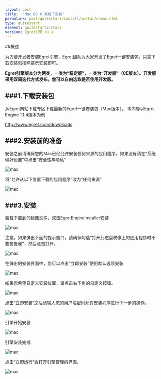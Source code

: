 ```yaml
---
layout: post
title:  "Mac OS X 系统下安装"
permalink: post/quitestart/install/instalformac.html
type: quitestart
element: quitestartinstall
version: Egret引擎 v1.x
---
```


##概述

为方便开发者安装Egret引擎，Egret团队为大家开发了Egret一键安装包，只需下载安装包按照提示安装即可。

**Egret引擎版本分为两类，一类为“稳定版”，一类为“开发版”（CE版本）。开发版采用双周迭代方式发布。您可以自由选取是否使用开发版。**

###1.下载安装包
---

从Egret网站下载专区下载最新的Egret一键安装包（Mac版本）。 本向导以Egret Engine 1.1.4版本为例

<a href="http://www.egret.com/downloads" target="_blank">http://www.egret.com/downloads</a>

###2.安装前的准备
---

安装之前请确保您的Mac已经允许安装任何来源的应用程序。如果没有请在“系统偏好设置”中点击“安全性与隐私”

![mac]({{site.baseurl}}/assets/img/maci1.png)

将“允许从以下位置下载的应用程序”改为“任何来源”

![mac]({{site.baseurl}}/assets/img/maci2.png)

###3.安装
---

装载下载到的镜像文件，双击EgretEngineInstaller安装

![mac]({{site.baseurl}}/assets/img/maci3.png)

注意，如果弹出下面的提示窗口，请确保勾选“打开此磁盘映像上的应用程序时不要警告我”，然后点击打开。

![mac]({{site.baseurl}}/assets/img/maci4.png)

在弹出的安装界面中，您可以点击“立即安装”使用默认选项安装

![mac]({{site.baseurl}}/assets/img/maci5.png)

如果您希望自定义安装位置，请点击右下角的自定义按钮。

![mac]({{site.baseurl}}/assets/img/maci6.png)

点击“立即安装”之后请输入您的用户名密码允许安装程序进行下一步的操作。

![mac]({{site.baseurl}}/assets/img/maci7.png)

引擎开始安装

![mac]({{site.baseurl}}/assets/img/maci8.png)

引擎安装完成

![mac]({{site.baseurl}}/assets/img/maci9.png)

点击“立即运行”会打开引擎管理的界面。

![mac]({{site.baseurl}}/assets/img/maci10.png)




